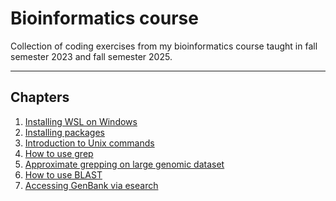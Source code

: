 # Bioinformatics course
Collection of coding exercises from my bioinformatics course taught in fall semester 2023 and fall semester 2025.

---

## Chapters
1. [Installing WSL on Windows](https://github.com/michaelgruenstaeudl/BioinformaticsCourseGruenstaeudl/blob/main/doc/01_Installing_WSL.md)
2. [Installing packages](https://github.com/michaelgruenstaeudl/BioinformaticsCourseGruenstaeudl/blob/main/doc/02_Installing_packages.md)
3. [Introduction to Unix commands](https://github.com/michaelgruenstaeudl/BioinformaticsCourseGruenstaeudl/blob/main/doc/03_Unix_system_commands.md)
4. [How to use grep](https://github.com/michaelgruenstaeudl/BioinformaticsCourseGruenstaeudl/blob/main/doc/04_How_to_use_grep.md)
5. [Approximate grepping on large genomic dataset](https://github.com/michaelgruenstaeudl/BioinformaticsCourseGruenstaeudl/blob/main/doc/05_Approximate_grepping_on_large_dataset.md)
6. [How to use BLAST](https://github.com/michaelgruenstaeudl/BioinformaticsCourseGruenstaeudl/blob/main/doc/06_How_to_BLAST.md)
7. [Accessing GenBank via esearch](https://github.com/michaelgruenstaeudl/BioinformaticsCourseGruenstaeudl/blob/main/doc/07_Accessing_GenBank_via_esearch.md)

<!-- 
05. [Piping and redirecting output in Unix](https://github.com/michaelgruenstaeudl/BioinformaticsCourseGruenstaeudl/blob/main/doc/05_piping_and_redirecting_in_UNIX.md)
06. [Pattern recognition among local GenBank records](https://github.com/michaelgruenstaeudl/BioinformaticsCourseGruenstaeudl/blob/main/doc/06_pattern_recognition_among_GenBank_records.md)
07. [Data mining of GenBank using edirect tools](https://github.com/michaelgruenstaeudl/BioinformaticsCourseGruenstaeudl/blob/main/doc/07_GenBank_data_mining_with_edirect.md)
08. [Cross-referencing different NCBI databases](https://github.com/michaelgruenstaeudl/BioinformaticsCourseGruenstaeudl/blob/main/doc/08_Crossreferencing_different_NCBI_databases.md)
09. [Using BLAST locally](https://github.com/michaelgruenstaeudl/BioinformaticsCourseGruenstaeudl/blob/main/doc/09_Using_BLAST_locally.md)
10. [Assemblying human mitochondrial genomes](https://github.com/michaelgruenstaeudl/BioinformaticsCourseGruenstaeudl/blob/main/doc/10_Mitochondrial_genome_assembly.md)
11. [Assemblying plant plastid genomes](https://github.com/michaelgruenstaeudl/BioinformaticsCourseGruenstaeudl/blob/main/doc/11_Plastid_genome_assembly.md)
12. [Analyzing gene expression in humans](https://github.com/michaelgruenstaeudl/BioinformaticsCourseGruenstaeudl/blob/main/doc/12_RNA_seq_analysis.md)
 -->
